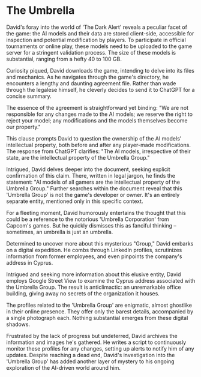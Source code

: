 # The Umbrella

David's foray into the world of 'The Dark Alert' reveals a peculiar facet of the game: the AI models and their data are stored client-side, accessible for inspection and potential modification by players. To participate in official tournaments or online play, these models need to be uploaded to the game server for a stringent validation process. The size of these models is substantial, ranging from a hefty 40 to 100 GB.

Curiosity piqued, David downloads the game, intending to delve into its files and mechanics. As he navigates through the game's directory, he encounters a lengthy and daunting agreement file. Rather than wade through the legalese himself, he cleverly decides to send it to ChatGPT for a concise summary.

The essence of the agreement is straightforward yet binding: "We are not responsible for any changes made to the AI models; we reserve the right to reject your model; any modifications and the models themselves become our property."

This clause prompts David to question the ownership of the AI models' intellectual property, both before and after any player-made modifications. The response from ChatGPT clarifies: "The AI models, irrespective of their state, are the intellectual property of the Umbrella Group."

Intrigued, David delves deeper into the document, seeking explicit confirmation of this claim. There, written in legal jargon, he finds the statement: "AI models of all gamers are the intellectual property of the Umbrella Group." Further searches within the document reveal that this 'Umbrella Group' is not the game's developer or owner. It's an entirely separate entity, mentioned only in this specific context.

For a fleeting moment, David humorously entertains the thought that this could be a reference to the notorious 'Umbrella Corporation' from Capcom's games. But he quickly dismisses this as fanciful thinking – sometimes, an umbrella is just an umbrella.

Determined to uncover more about this mysterious "Group," David embarks on a digital expedition. He combs through LinkedIn profiles, scrutinizes information from former employees, and even pinpoints the company's address in Cyprus.

Intrigued and seeking more information about this elusive entity, David employs Google Street View to examine the Cyprus address associated with the Umbrella Group. The result is anticlimactic: an unremarkable office building, giving away no secrets of the organization it houses.

The profiles related to the 'Umbrella Group' are enigmatic, almost ghostlike in their online presence. They offer only the barest details, accompanied by a single photograph each. Nothing substantial emerges from these digital shadows.

Frustrated by the lack of progress but undeterred, David archives the information and images he's gathered. He writes a script to continuously monitor these profiles for any changes, setting up alerts to notify him of any updates. Despite reaching a dead end, David's investigation into the 'Umbrella Group' has added another layer of mystery to his ongoing exploration of the AI-driven world around him.
